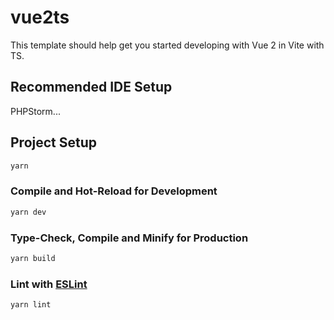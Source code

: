# vue2ts

This template should help get you started developing with Vue 2 in Vite with TS.

## Recommended IDE Setup

PHPStorm...


## Project Setup

```sh
yarn
```

### Compile and Hot-Reload for Development

```sh
yarn dev
```

### Type-Check, Compile and Minify for Production

```sh
yarn build
```

### Lint with [ESLint](https://eslint.org/)

```sh
yarn lint
```
